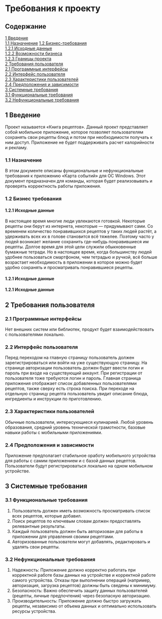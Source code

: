# Требования к проекту

## Содержание

[1 Введение](#1)  
[1.1 Назначнение](#11)
[1.2 Бизнес-требования](#12)  
[1.2.1 Исходные данные](#121)  
[1.2.2 Возможности бизнеса](#122)  
[1.2.3 Границы проекта](#123)  
[2 Требования пользователя](#2)  
[2.1 Программные интерфейсы](#21)  
[2.2 Интерфейс пользователя](#22)  
[2.3 Характеристики пользователей](#23)  
[2.4 Предположения и зависимости](#24)  
[3 Системные требования](#3)  
[3.1 Функциональные требования](#31)  
[3.2 Нефункциональные требования](#32)  

<a name="1"/>

## 1 Введение

Проект называется «Книга рецептов».
Данный проект представляет собой мобильное приложение, которое позволяет пользователям сохранять свои рецепты блюд и потом при необходимости получать к ним доступ.
Приложение не будет поддерживать расчет калорийности и рекламу.

<a name="11"/>

### 1.1 Назначение
В этом документе описаны функциональные и нефункциональные требования к приложению «Карта событий» для ОС Windows. Этот документ предназначен для команды, которая будет реализовывать и проверять корректность работы приложения.

<a name="12"/>

### 1.2 Бизнес требования

<a name="121"/>

#### 1.2.1 Исходные данные

В настоящее время многие люди увлекаются готовкой. Некоторые рецепты они берут из интернета, некоторые — придумывают сами. Со временем количество понравившихся рецептов у таких людей растёт, а удерживать всех их в голове становится всё тяжелее. Поэтому часто у людей возникает желание сохранить где-нибудь понравившиеся им рецепты. Долгое время для этой цели служили обыкновенные бумажные тетради. Но в настоящее время, когда большинству людей удобнее пользоваться смартфоном, чем тетрадью и ручкой, всё больше возрастает необходимость в приложении в которое можно будет удобно сохранять и просматривать понравившиеся рецепты.

<a name="122"/>

#### 1.2.1 Исходные данные

<a name="123"/>

#### 1.2.1 Исходные данные


<a name="2"/>

## 2 Требования пользователя

<a name="21"/>

### 2.1 Программные интерфейсы
Нет внешних систем или библиотек, продукт будет взаимодействовать с пользователями локально.

<a name="22"/>

### 2.2 Интерфейс пользователя
Перед переходом на главную страницу пользователь должен зарегистрироваться или войти на уже существующую страницу.
На странице авторизации пользователь должен будет ввести логин и пароль при входе на существующий аккаунт. При регистрации от пользователя тоже требуются логин и пароль.
Главная страница приложения отображает список добавленных пользователями рецептов, также сверху есть строка поиска. При переходе на отдельную страницу рецепта пользователь увидит описание блюда, ингредиенты и инструкции по приготовлению.

<a name="23"/>

### 2.3 Характеристики пользователей
Обычные пользователи, интересующиеся кулинарией. Любой уровень образования, средний уровень технической грамотности, базовые навыки работы с мобильными приложениями.

<a name="24"/>

### 2.4 Предположения и зависимости
Приложение предполагает стабильное оработу мобильного устройства для работы с самим приложением и с базой данных рецептов.
Пользователи будут регистрироваться локально на одном мобильном устройстве.

<a name="3"/>

## 3 Системные требования

<a name="31"/>

### 3.1 Функциональные требования

1. Пользователь должен иметь возможность просматривать список всех рецептов, которые добавил.
2. Поиск рецептов по ключевым словам должен предоставлять релевантные результаты.
3. Каждый пользователь должен быть авторизован для работы в приложении для управления своими рецептами.
4. Авторизованные пользователи могут добавлять, редактировать и удалять свои рецепты.

<a name="32"/>

### 3.2	Нефункциональные требования

1. Надежность: Приложение должно корректно работать при корректной работе базы данных на устройстве и корректной работе самого устройства. Отказы при выполнении операций (например, авторизация, загрузка рецептов) должны быть сведены к минимуму.
2. Безопасность: Важно обеспечить защиту данных пользователей (рецепты, личные предпочтения) через безопасную авторизацию.
3. Производительность: Приложение должно быстро загружать рецепты, независимо от объема данных и 
оптимально использовать ресурсы устройства.
